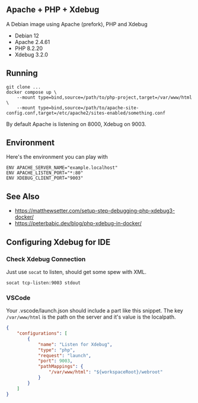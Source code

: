 ## Apache + PHP + Xdebug

A Debian image using Apache (prefork), PHP and Xdebug

- Debian 12
- Apache 2.4.61
- PHP 8.2.20
- Xdebug 3.2.0


## Running

```shell
git clone ...
docker compose up \
	--mount type=bind,source=/path/to/php-project,target=/var/www/html \
	--mount type=bind,source=/path/to/apache-site-config.conf,target=/etc/apache2/sites-enabled/something.conf
```

By default Apache is listening on 8000, Xdebug on 9003.

## Environment

Here's the environment you can play with

```
ENV APACHE_SERVER_NAME="example.localhost"
ENV APACHE_LISTEN_PORT="*:80"
ENV XDEBUG_CLIENT_PORT="9003"
```

## See Also

- https://matthewsetter.com/setup-step-debugging-php-xdebug3-docker/
- https://peterbabic.dev/blog/php-xdebug-in-docker/

## Configuring Xdebug for IDE


### Check Xdebug Connection

Just use `socat` to listen, should get some spew with XML.

```
socat tcp-listen:9003 stdout
```


### VSCode

Your .vscode/launch.json should include a part like this snippet.
The key `/var/www/html` is the path on the server and it's value is the localpath.

```json
{
	"configurations": [
		{
			"name": "Listen for Xdebug",
			"type": "php",
			"request": "launch",
			"port": 9003,
			"pathMappings": {
				"/var/www/html": "${workspaceRoot}/webroot"
			}
		}
	]
}
```
